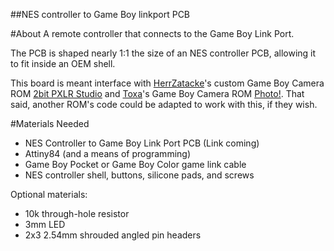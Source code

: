 ##NES controller to Game Boy linkport PCB

#About
A remote controller that connects to the Game Boy Link Port. 

The PCB is shaped nearly 1:1 the size of an NES controller PCB, allowing it to fit inside an OEM shell. 

This board is meant interface with [HerrZatacke](https://github.com/HerrZatacke)'s custom Game Boy Camera ROM [2bit PXLR Studio](https://github.com/HerrZatacke/2bit-pxlr-studio) and [Toxa](https://github.com/untoxa)'s Game Boy Camera ROM [Photo!](https://github.com/untoxa/gb-photo). That said, another ROM's code could be adapted to work with this, if they wish.

#Materials Needed
* NES Controller to Game Boy Link Port PCB (Link coming)
* Attiny84 (and a means of programming)
* Game Boy Pocket or Game Boy Color game link cable
* NES controller shell, buttons, silicone pads, and screws

Optional materials:
* 10k through-hole resistor
* 3mm LED
* 2x3 2.54mm shrouded angled pin headers
